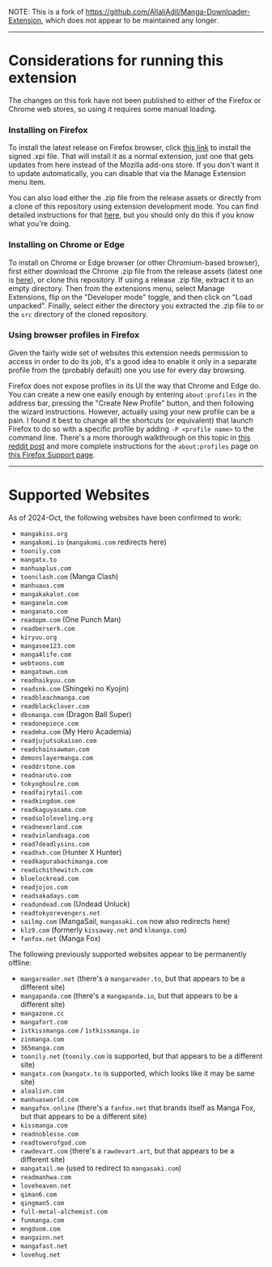 NOTE: This is a fork of https://github.com/AllaliAdil/Manga-Downloader-Extension, which does not appear to be maintained any longer.

---

# Considerations for running this extension

The changes on this fork have not been published to either of the Firefox or Chrome web stores, so using it requires some manual loading.

### Installing on Firefox

To install the latest release on Firefox browser, click [this link](https://github.com/sparky8512/Manga-Downloader-Plus/releases/latest/download/Manga-Downloader-Firefox.xpi) to install the signed .xpi file. That will install it as a normal extension, just one that gets updates from here instead of the Mozilla add-ons store. If you don't want it to update automatically, you can disable that via the Manage Extension menu item.

You can also load either the .zip file from the release assets or directly from a clone of this repository using extension development mode. You can find detailed instructions for that [here](https://extensionworkshop.com/documentation/develop/temporary-installation-in-firefox/), but you should only do this if you know what you're doing.

### Installing on Chrome or Edge

To install on Chrome or Edge browser (or other Chromium-based browser), first either download the Chrome .zip file from the release assets (latest one is [here](https://github.com/sparky8512/Manga-Downloader-Plus/releases/latest/download/Manga-Downloader-Chrome.zip)), or clone this repository. If using a release .zip file, extract it to an empty directory. Then from the extensions menu, select Manage Extensions, flip on the "Developer mode" toggle, and then click on "Load unpacked". Finally, select either the directory you extracted the .zip file to or the `src` directory of the cloned repository.

### Using browser profiles in Firefox

Given the fairly wide set of websites this extension needs permission to access in order to do its job, it's a good idea to enable it only in a separate profile from the (probably default) one you use for every day browsing.

Firefox does not expose profiles in its UI the way that Chrome and Edge do. You can create a new one easily enough by entering `about:profiles` in the address bar, pressing the "Create New Profile" button, and then following the wizard instructions. However, actually using your new profile can be a pain. I found it best to change all the shortcuts (or equivalent) that launch Firefox to do so with a specific profile by adding `-P <profile name>` to the command line. There's a more thorough walkthrough on this topic in [this reddit post](https://www.reddit.com/r/firefox/comments/xtv2do/how_to_create_multiple_firefox_profiles_and/) and more complete instructions for the `about:profiles` page on [this Firefox Support page](https://support.mozilla.org/en-US/kb/profile-manager-create-remove-switch-firefox-profiles).

---

# Supported Websites

As of 2024-Oct, the following websites have been confirmed to work:

- `mangakiss.org`
- `mangakomi.io` (`mangakomi.com` redirects here)
- `toonily.com`
- `mangatx.to`
- `manhuaplus.com`
- `toonclash.com` (Manga Clash)
- `manhuaus.com`
- `mangakakalot.com`
- `manganelo.com`
- `manganato.com`
- `readopm.com` (One Punch Man)
- `readberserk.com`
- `kiryuu.org`
- `mangasee123.com`
- `manga4life.com`
- `webtoons.com`
- `mangatown.com`
- `readhaikyuu.com`
- `readsnk.com` (Shingeki no Kyojin)
- `readbleachmanga.com`
- `readblackclover.com`
- `dbsmanga.com` (Dragon Ball Super)
- `readonepiece.com`
- `readmha.com` (My Hero Academia)
- `readjujutsukaisen.com`
- `readchainsawman.com`
- `demonslayermanga.com`
- `readdrstone.com`
- `readnaruto.com`
- `tokyoghoulre.com`
- `readfairytail.com`
- `readkingdom.com`
- `readkaguyasama.com`
- `readsololeveling.org`
- `readneverland.com`
- `readvinlandsaga.com`
- `read7deadlysins.com`
- `readhxh.com` (Hunter X Hunter)
- `readkagurabachimanga.com`
- `readichithewitch.com`
- `bluelockread.com`
- `readjojos.com`
- `readsakadays.com`
- `readundead.com` (Undead Unluck)
- `readtokyorevengers.net`
- `sailmg.com` (MangaSail, `mangasaki.com` now also redirects here)
- `klz9.com` (formerly `kissaway.net` and `klmanga.com`)
- `fanfox.net` (Manga Fox)

The following previously supported websites appear to be permanently offline:

- `mangareader.net` (there's a `mangareader.to`, but that appears to be a different site)
- `mangapanda.com` (there's a `mangapanda.io`, but that appears to be a different site)
- `mangazone.cc`
- `mangafort.com`
- `1stkissmanga.com` / `1stkissmanga.io`
- `zinmanga.com`
- `365manga.com`
- `toonily.net` (`toonily.com` is supported, but that appears to be a different site)
- `mangatx.com` (`mangatx.to` is supported, which looks like it may be same site)
- `aloalivn.com`
- `manhuasworld.com`
- `mangafox.online` (there's a `fanfox.net` that brands itself as Manga Fox, but that appears to be a different site)
- `kissmanga.com`
- `readnoblesse.com`
- `readtowerofgod.com`
- `rawdevart.com` (there's a `rawdevart.art`, but that appears to be a different site)
- `mangatail.me` (used to redirect to `mangasaki.com`)
- `readmanhwa.com`
- `loveheaven.net`
- `qiman6.com`
- `qingman5.com`
- `full-metal-alchemist.com`
- `funmanga.com`
- `mngdoom.com`
- `mangainn.net`
- `mangafast.net`
- `lovehug.net`

